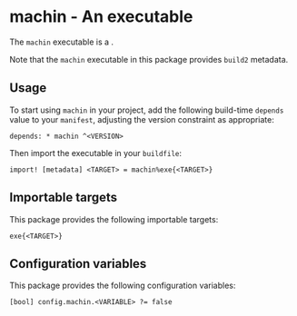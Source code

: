 # machin - An executable

The `machin` executable is a <SUMMARY-OF-FUNCTIONALITY>.

Note that the `machin` executable in this package provides `build2` metadata.


## Usage

To start using `machin` in your project, add the following build-time
`depends` value to your `manifest`, adjusting the version constraint as
appropriate:

```
depends: * machin ^<VERSION>
```

Then import the executable in your `buildfile`:

```
import! [metadata] <TARGET> = machin%exe{<TARGET>}
```


## Importable targets

This package provides the following importable targets:

```
exe{<TARGET>}
```

<DESCRIPTION-OF-IMPORTABLE-TARGETS>


## Configuration variables

This package provides the following configuration variables:

```
[bool] config.machin.<VARIABLE> ?= false
```

<DESCRIPTION-OF-CONFIG-VARIABLES>

